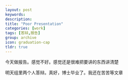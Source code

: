 ```yaml
---
layout: post
keywords: 
description: 
title: "Poor Presentation"
categories: [work]
tags: [答辩,报告]
group: archive
icon: graduation-cap
tldr: true
---
```



今天做报告。感觉不好。感觉还是很难把要讲的东西讲清楚

明天组里两个人答辩。真好，博士毕业了。我还在苦苦等文章